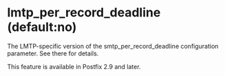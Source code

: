 # lmtp_per_record_deadline (default:no) 

 The LMTP-specific version of the smtp_per_record_deadline
configuration parameter.  See there for details. 

 This feature is available in Postfix 2.9 and later.  


